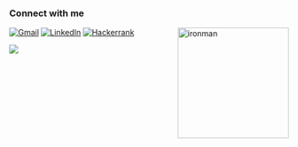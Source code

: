 ### Connect with me

<img align="right" alt="ironman" height="200" width="200" src="https://67.media.tumblr.com/d7ae48c2872b5e8252cba1b717f417b5/tumblr_ogm1evWJXa1v6a1bfo1_500.gif">

[![Gmail](https://img.shields.io/badge/Gmail-D14836?style=for-the-badge&logo=gmail&logoColor=white)](mailto:igorsantiago.work@gmail.com) [![LinkedIn](https://img.shields.io/badge/LinkedIn-0077B5?style=for-the-badge&logo=linkedin&logoColor=white)](https://linkedin.com/in/Igorswrk) [![Hackerrank](https://img.shields.io/badge/-Hackerrank-2EC866?style=for-the-badge&logo=HackerRank&logoColor=white)](https://www.hackerrank.com/profile/iigorsap)

<!-- 📃 [My resume (cv)](https://www.canva.com/design/DAE7I9fxgZE/_ULhrBjGCDuvlC1sMSVphQ/view?utm_content=DAE7I9fxgZE&utm_campaign=designshare&utm_medium=link&utm_source=viewer) -->

<!-- ### 📊 GitHub Stats:
![](https://github-readme-stats.vercel.app/api?username=Igorswrk&theme=graywhite&hide_border=false&include_all_commits=true&count_private=true)<br/>
![](https://github-readme-streak-stats.herokuapp.com/?user=Igorswrk&theme=graywhite&hide_border=false)<br/>
![](https://github-readme-stats.vercel.app/api/top-langs/?username=Igorswrk&theme=graywhite&hide_border=false&include_all_commits=true&count_private=true&layout=compact) -->

[![](https://visitcount.itsvg.in/api?id=Igorswrk&icon=0&color=0)](https://visitcount.itsvg.in)

<!-- Proudly created with GPRM ( https://gprm.itsvg.in ) -->
